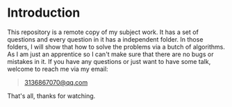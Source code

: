 # Introduction
This repository is a remote copy of my subject work. It has a set of questions and every question in it has a independent folder. In those folders, I will show that how to solve the problems via a butch of algorithms. As I am just an apprentice so I can't make sure that there are no bugs or mistakes in it. If you have any questions or just want to have some talk, welcome to reach me via my email:

> 3136867070@qq.com

That's all, thanks for watching.